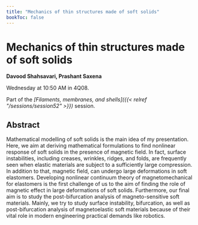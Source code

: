 ```yaml
---
title: "Mechanics of thin structures made of soft solids"
bookToc: false
---
```


# Mechanics of thin structures made of soft solids

**Davood Shahsavari, Prashant Saxena**

Wednesday at 10:50 AM in 4Q08.

Part of the *[Filaments, membranes, and shells]({{< relref "/sessions/session52" >}})* session.

## Abstract

Mathematical modelling of soft solids is the main idea of my presentation. Here, we aim at deriving mathematical formulations to find nonlinear response of soft solids in the presence of magnetic field. In fact, surface instabilities, including creases, wrinkles, ridges, and folds, are frequently seen when elastic materials are subject to a sufficiently large compression. In addition to that, magnetic field, can undergo large deformations in soft elastomers. Developing nonlinear continuum theory of magnetomechanical for elastomers is the first challenge of us to the aim of finding the role of magnetic effect in large deformations of soft solids. Furthermore, our final aim is to study the post-bifurcation analysis of magneto-sensitive soft materials. Mainly, we try to study surface instability, bifurcation, as well as post-bifurcation analysis of magnetoelastic soft materials because of their vital role in modern engineering practical demands like robotics.


